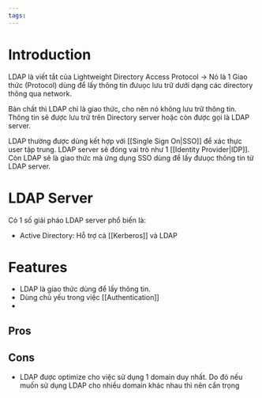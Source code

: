 ```yaml
---
tags:
---
```

# Introduction

LDAP là viết tắt của Lightweight Directory Access Protocol -> Nó là 1 Giao thức (Protocol) dùng để lấy thông tin đưuọc lưu trữ dưới dạng các directory thông qua network.

Bản chất thì LDAP chỉ là giao thức, cho nên nó không lưu trữ thông tin. Thông tin sẽ được lưu trữ trên Directory server hoặc còn được gọi là LDAP server.

LDAP thường được dùng kết hợp với [[Single Sign On|SSO]] để xác thực user tập trung. LDAP server sẽ đóng vai trò như 1 [[Identity Provider|IDP]]. Còn LDAP sẽ là giao thức mà ứng dụng SSO dùng để lấy đưuọc thông tin từ LDAP server.

# LDAP Server

Có 1 số giải pháo LDAP server phổ biến là:
- Active Directory: Hỗ trợ cả [[Kerberos]] và LDAP

# Features

- LDAP là giao thức dùng để lấy thông tin.
- Dùng chủ yếu trong việc [[Authentication]]
- 
## Pros
## Cons
- LDAP được optimize cho việc sử dụng 1 domain duy nhất. Do đó nếu muốn sử dụng LDAP cho nhiều domain khác nhau thì nên cẩn trọng
